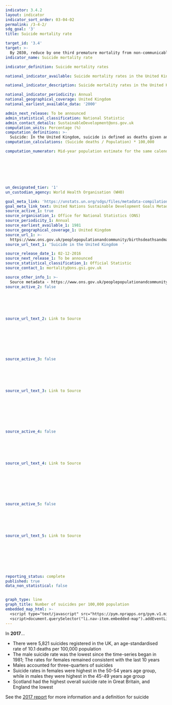 ```yaml
---
indicator: 3.4.2
layout: indicator
indicator_sort_order: 03-04-02
permalink: /3-4-2/
sdg_goal: '3'
title: Suicide mortality rate

target_id: '3.4'
target: >-
  By 2030, reduce by one third premature mortality from non-communicable diseases through prevention and treatment and promote mental health and well-being.
indicator_name: Suicide mortality rate

indicator_definition: Suicide mortality rates 

national_indicator_available: Suicide mortality rates in the United Kingdom 

national_indicator_description: Suicide mortality rates in the United Kingdom

national_indicator_periodicity: Annual
national_geographical_coverage: United Kingdom
national_earliest_available_data: '2000'

admin_next_release: To be announced
admin_statistical_classification: National Statistic
admin_contact_details: SustainableDevelopment@ons.gov.uk
computation_units: Percentage (%)
computation_definitions: >-
  Suicide: In the United Kingdom, suicide is defined as deaths given an underlying cause of intentional self-harm or injury/poisoning of undetermined intent. To calculate suicide mortality rates, we took the total number of registered suicides deaths in a year and divided by the population and multiplied by 100,000.
computation_calculations: (Suicide deaths / Population) * 100,000

computation_numerator: Mid-year population estimate for the same calendar year 







un_designated_tier: '1'
un_custodian_agency: World Health Organisation (WHO)

goal_meta_link: 'https://unstats.un.org/sdgs/files/metadata-compilation/Metadata-Goal-3.pdf'
goal_meta_link_text: United Nations Sustainable Development Goals Metadata (PDF 65.1 KB)
source_active_1: true
source_organisation_1: Office for National Statistics (ONS)
source_periodicity_1: Annual  
source_earliest_available_1: 1981
source_geographical_coverage_1: United Kingdom 
source_url_1: >-
  https://www.ons.gov.uk/peoplepopulationandcommunity/birthsdeathsandmarriages/deaths/datasets/suicidesintheunitedkingdomreferencetables
source_url_text_1: 'Suicide in the United Kingdom  '

source_release_date_1: 02-12-2016
source_next_release_1: To be announced
source_statistical_classification_1: Official Statistic
source_contact_1: mortality@ons.gsi.gov.uk   

source_other_info_1: >-
  Source metadata - https://www.ons.gov.uk/peoplepopulationandcommunity/birthsdeathsandmarriages/deaths/bulletins/suicidesintheunitedkingdom/2015registrations
source_active_2: false






source_url_text_2: Link to Source








source_active_3: false






source_url_text_3: Link to Source








source_active_4: false






source_url_text_4: Link to Source








source_active_5: false






source_url_text_5: Link to Source








reporting_status: complete
published: true
data_non_statistical: false


graph_type: line
graph_title: Number of suicides per 100,000 population
embedded_map_html: >-
  <script type="text/javascript" src="https://pym.nprapps.org/pym.v1.min.js"></script>
  <script>document.querySelector("li.nav-item.embedded-map").addEventListener("click",function(){ var pymParent = new pym.Parent('embeddedmapview', 'https://norric1admin.github.io/maptemplates/indicators/Ghana-District/map.html', {});})</script>
---
```


In **2017**...

* There were 5,821 suicides registered in the UK, an age-standardised rate of 10.1 deaths per 100,000 population
* The male suicide rate was the lowest since the time-series began in 1981; The rates for females remained consistent with the last 10 years
* Males accounted for three-quarters of suicides
* Suicide rates in females were highest in the 50-54 years age group, while in males they were highest in the 45-49 years age group
* Scotland had the highest overall suicide rate in Great Britain, and England the lowest

See the [2017 report](https://www.ons.gov.uk/peoplepopulationandcommunity/birthsdeathsandmarriages/deaths/bulletins/suicidesintheunitedkingdom/2017registrations) for more information and a definition for suicide
